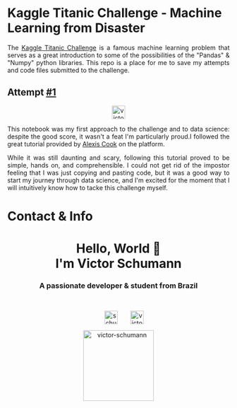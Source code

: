 # Kaggle Titanic Challenge - Machine Learning from Disaster 
<p align="justify">The <a href="https://www.kaggle.com/code/wilexroger/titanic-challenge/">Kaggle Titanic Challenge</a> is a famous machine learning problem that serves as a great introduction to some of the possibilities of the "Pandas" & "Numpy" python libraries. This repo is a place for me to save my attempts and code files submitted to the challenge.</p>

## Attempt [#1](titanic-python-01.ipynb)

 <p align="center"> 
 <a href="https://www.kaggle.com/code/victorschumann/note-01-titanic-python" target="blank"><img align="center" src="https://img.shields.io/badge/Score-0.77511-000000?style=for-the-badge&logo=Keras&logoColor=white" alt="victor-schumann" height="30" width="auto"/></a>
</p>
  
 
 
 <p align="justify">This notebook was my first approach to the challenge and to data science: despite the good score, it wasn't a feat I'm particularly proud.I followed the great tutorial provided by <a href="https://www.kaggle.com/code/alexisbcook/titanic-tutorial/notebook">Alexis Cook</a> on the platform.</p>
 <p align="justify">While it was still daunting and scary, following this tutorial proved to be simple, hands on, and comprehensible. I could not get rid of the impostor feeling that I was just copying and pasting code, but it was a good way to start my journey through data science, and I'm excited for the moment that I will intuitively know how to tacke this challenge myself.</p>

# Contact & Info
<h1 align="center">Hello, World 👋 <br> I'm Victor Schumann</h1>
<h3 align="center">A passionate developer & student from Brazil</h3><br>
<p align="center">
<a href="https://twitter.com/schumann_victor" target="blank"><img align="center" src="https://img.shields.io/badge/Twitter-1DA1F2?style=for-the-badge&logo=Twitter&logoColor=white" alt="schumann_victor" height="30" width="auto" hspace="25"/></a>
<a href="https://linkedin.com/in/victor-schumann" target="blank"><img align="center" src="https://img.shields.io/badge/LinkedIn-0A66C2?style=for-the-badge&logo=LinkedIn&logoColor=white" alt="victor-schumann" height="30" width="auto"/></a>
</p>
  

<p align="center"><a href="https://ko-fi.com/victorschumann"> <img src="https://cdn.ko-fi.com/cdn/kofi3.png?v=3" height="auto" width="160" alt="victor-schumann" /></a></p>

